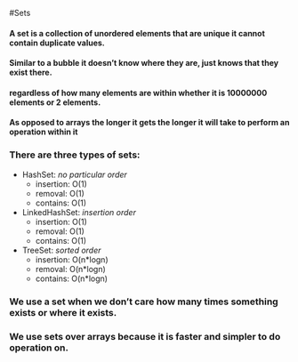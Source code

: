 #Sets
#### A set is a collection of unordered elements that are unique it cannot contain duplicate values.
#### Similar to a bubble it doesn’t know where they are, just knows that they exist there.

#### regardless of how many elements are within whether it is 10000000 elements or 2 elements.
#### As opposed to arrays the longer it gets the longer it will take to perform an operation within it
### There are three types of sets: 
- HashSet: <i>no particular order</i>
    - insertion: O(1)
    - removal: O(1)
    - contains: O(1)
- LinkedHashSet: <i>insertion order</i>
    - insertion: O(1)
    - removal: O(1)
    - contains: O(1)
- TreeSet: <i>sorted order</i>
    - insertion: O(n*logn)
    - removal: O(n*logn)
    - contains: O(n*logn)
### We use a set when we don’t care how many times something exists or where it exists.
### We use sets over arrays because it is faster and simpler to do operation on. 
